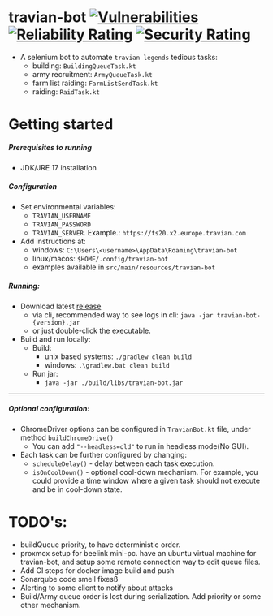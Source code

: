 # travian-bot [![Vulnerabilities](https://sonarcloud.io/api/project_badges/measure?project=dradzys_travian-bot&metric=vulnerabilities)](https://sonarcloud.io/summary/new_code?id=dradzys_travian-bot) [![Reliability Rating](https://sonarcloud.io/api/project_badges/measure?project=dradzys_travian-bot&metric=reliability_rating)](https://sonarcloud.io/summary/new_code?id=dradzys_travian-bot) [![Security Rating](https://sonarcloud.io/api/project_badges/measure?project=dradzys_travian-bot&metric=security_rating)](https://sonarcloud.io/summary/new_code?id=dradzys_travian-bot)

* A selenium bot to automate `travian legends` tedious tasks:
    * building: `BuildingQueueTask.kt`
    * army recruitment: `ArmyQueueTask.kt`
    * farm list raiding: `FarmListSendTask.kt`
    * raiding: `RaidTask.kt`

# Getting started

##### Prerequisites to running

* JDK/JRE 17 installation

##### Configuration

* Set environmental variables:
    * `TRAVIAN_USERNAME`
    * `TRAVIAN_PASSWORD`
    * `TRAVIAN_SERVER`. Example.: `https://ts20.x2.europe.travian.com`
* Add instructions at:
  * windows: `C:\Users\<username>\AppData\Roaming\travian-bot`
  * linux/macos: `$HOME/.config/travian-bot`
  * examples available in `src/main/resources/travian-bot`

##### Running:

* Download latest [release](https://github.com/dradzys/travian-bot/releases)
  * via cli, recommended way to see logs in cli: `java -jar travian-bot-{version}.jar`
  * or just double-click the executable.
* Build and run locally:
    * Build:
        * unix based systems: `./gradlew clean build`
        * windows: `.\gradlew.bat clean build`
    * Run jar:
        * `java -jar ./build/libs/travian-bot.jar`

<hr>

##### Optional configuration:

* ChromeDriver options can be configured in `TravianBot.kt` file, under method `buildChromeDrive()`
    * You can add `"--headless=old"` to run in headless mode(No GUI).
* Each task can be further configured by changing:
    * `scheduleDelay()` - delay between each task execution.
    * `isOnCoolDown()` - optional cool-down mechanism. For example, you could provide a time
      window where a given task should not execute and be in cool-down state.

# TODO's:

* buildQueue priority, to have deterministic order.
* proxmox setup for beelink mini-pc. have an ubuntu virtual machine for travian-bot, and setup some
  remote connection way to edit queue files.
* Add CI steps for docker image build and push
* Sonarqube code smell fixesß
* Alerting to some client to notify about attacks
* Build/Army queue order is lost during serialization. Add priority or some other mechanism.